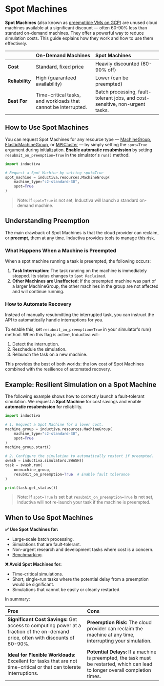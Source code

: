 # Spot Machines

**Spot Machines** (also known as [preemptible VMs on GCP](https://cloud.google.com/compute/docs/instances/spot)) are unused cloud machines available at a significant discount — often 60-90% less than standard on-demand machines. They offer a powerful way to reduce simulation costs. This guide explains how they work and how to use them effectively.

| | On-Demand Machines | Spot Machines |
| :--- | :--- | :--- |
| **Cost** | Standard, fixed price | Heavily discounted (60-90% off) |
| **Reliability** | High (guaranteed availability) | Lower (can be preempted) |
| **Best For** | Time-critical tasks, and workloads that cannot be interrupted. | Batch processing, fault-tolerant jobs, and cost-sensitive, non-urgent tasks. |

## How to Use Spot Machines

You can request Spot Machines for any resource type — [MachineGroup](computational_resources/machinegroup_class.md), [ElasticMachineGroup](computational_resources/elasticgroup_class.md), or [MPICluster](computational_resources/mpicluster_class.md) — by simply setting the `spot=True` argument during initialization. **Enable automatic resubmission** by setting `resubmit_on_preemption=True` in the simulator's `run()` method.

```python
import inductiva

# Request a Spot Machine by setting spot=True
spot_machine = inductiva.resources.MachineGroup(
    machine_type="c2-standard-30", 
    spot=True
)
```

> Note: If `spot=True` is not set, Inductiva will launch a standard on-demand machine.

## Understanding Preemption

The main drawback of Spot Machines is that the cloud provider can reclaim, or **preempt**, them at any time. Inductiva provides tools to manage this risk.

### What Happens When a Machine is Preempted
When a spot machine running a task is preempted, the following occurs:

1. **Task Interruption**: The task running on the machine is immediately stopped. Its status changes to `Spot Reclaimed`.
2. **Other Machines are Unaffected**: If the preempted machine was part of a larger MachineGroup, the other machines in the group are not affected and will continue running.

### How to Automate Recovery

Instead of manually resubmitting the interrupted task, you can instruct the API to automatically handle interruptions for you.

To enable this, set `resubmit_on_preemption=True` in your simulator's run() method. When this flag is active, Inductiva will:
1. Detect the interruption.
2. Reschedule the simulation.
3. Relaunch the task on a new machine.

This provides the best of both worlds: the low cost of Spot Machines combined with the resilience of automated recovery.

## Example: Resilient Simulation on a Spot Machine

The following example shows how to correctly launch a fault-tolerant simulation. We request a **Spot Machine** for cost savings and enable **automatic resubmission** for reliability.

```python
import inductiva

# 1. Request a Spot Machine for a lower cost.
machine_group = inductiva.resources.MachineGroup(
    machine_type="c2-standard-30", 
    spot=True
)
machine_group.start()

# 2. Configure the simulation to automatically restart if preempted.
swash = inductiva.simulators.SWASH()
task = swash.run(
    on=machine_group,
    resubmit_on_preemption=True  # Enable fault tolerance
)

print(task.get_status())
```

> Note: If `spot=True` is set but `resubmit_on_preemption=True` is not set, Inductiva will not re-launch your task if the machine is preempted.

## When to Use Spot Machines

**✅ Use Spot Machines for:**
- Large-scale batch processing.
- Simulations that are fault-tolerant.
- Non-urgent research and development tasks where cost is a concern.
- [Benchmarking](../../scale-up/benchmark/benchmarking.md).

**❌  Avoid Spot Machines for:**
- Time-critical simulations.
- Short, single-run tasks where the potential delay from a preemption would be significant.
- Simulations that cannot be easily or cleanly restarted.

In summary:

| Pros | Cons |
| :--- | :--- |
| **Significant Cost Savings:** Get access to computing power at a fraction of the on-demand price, often with discounts of 60-90%. | **Preemption Risk:** The cloud provider can reclaim the machine at any time, interrupting your simulation. |
| **Ideal for Flexible Workloads:** Excellent for tasks that are not time-critical or that can tolerate interruptions. | **Potential Delays:** If a machine is preempted, the task must be restarted, which can lead to longer overall completion times. |
